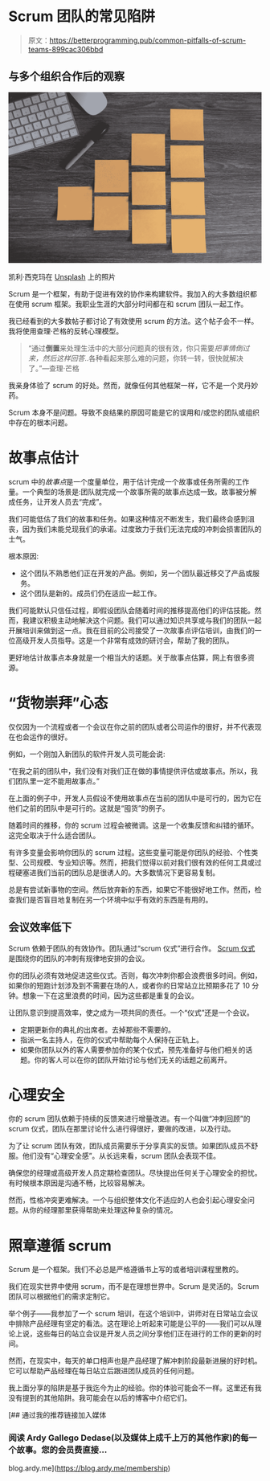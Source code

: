 # Scrum 团队的常见陷阱

> 原文：<https://betterprogramming.pub/common-pitfalls-of-scrum-teams-899cac306bbd>

## 与多个组织合作后的观察

![](img/de4177ba504f51c9c5625db94c118b0f.png)

凯利·西克玛在 [Unsplash](https://unsplash.com?utm_source=medium&utm_medium=referral) 上的照片

Scrum 是一个框架，有助于促进有效的协作来构建软件。我加入的大多数组织都在使用 scrum 框架。我职业生涯的大部分时间都在和 scrum 团队一起工作。

我已经看到的大多数帖子都讨论了有效使用 scrum 的方法。这个帖子会不一样。我将使用查理·芒格的反转心理模型。

> “通过**倒置**来处理生活中的大部分问题真的很有效，你只需要*把事情倒过来，然后这样回答*..各种看起来那么难的问题，你转一转，很快就解决了。”—查理·芒格

我亲身体验了 scrum 的好处。然而，就像任何其他框架一样，它不是一个灵丹妙药。

Scrum 本身不是问题。导致不良结果的原因可能是它的误用和/或您的团队或组织中存在的根本问题。

# 故事点估计

scrum 中的*故事点*是一个度量单位，用于估计完成一个故事或任务所需的工作量。一个典型的场景是:团队就完成一个故事所需的故事点达成一致。故事被分解成任务，让开发人员去“完成”。

我们可能低估了我们的故事和任务。如果这种情况不断发生，我们最终会感到沮丧，因为我们未能兑现我们的承诺。过度致力于我们无法完成的冲刺会损害团队的士气。

根本原因:

*   这个团队不熟悉他们正在开发的产品。例如，另一个团队最近移交了产品或服务。
*   这个团队是新的。成员们仍在适应一起工作。

我们可能默认只信任过程，即假设团队会随着时间的推移提高他们的评估技能。然而，我建议积极主动地解决这个问题。我们可以通过知识共享或与我们的团队一起开展培训来做到这一点。我在目前的公司接受了一次故事点评估培训，由我们的一位高级开发人员指导。这是一个非常有成效的研讨会，帮助了我的团队。

更好地估计故事点本身就是一个相当大的话题。关于故事点估算，网上有很多资源。

# “货物崇拜”心态

仅仅因为一个流程或者一个会议在你之前的团队或者公司运作的很好，并不代表现在也会运作的很好。

例如，一个刚加入新团队的软件开发人员可能会说:

“在我之前的团队中，我们没有对我们正在做的事情提供评估或故事点。所以，我们团队里一定不能用故事点。”

在上面的例子中，开发人员假设不使用故事点在当前的团队中是可行的，因为它在他们之前的团队中是可行的。这就是“囤货”的例子。

随着时间的推移，你的 scrum 过程会被微调。这是一个收集反馈和纠错的循环。这完全取决于什么适合团队。

有许多变量会影响你团队的 scrum 过程。这些变量可能是你团队的经验、个性类型、公司规模、专业知识等。然而，把我们觉得以前对我们很有效的任何工具或过程硬塞进我们当前的团队总是很诱人的。大多数情况下更容易复制。

总是有尝试新事物的空间。然后放弃新的东西，如果它不能很好地工作。然而，检查我们是否盲目地复制在另一个环境中似乎有效的东西是有用的。

## 会议效率低下

Scrum 依赖于团队的有效协作。团队通过“scrum 仪式”进行合作。 [Scrum 仪式](https://business.adobe.com/blog/basics/ceremonies)是围绕你的团队的冲刺有规律地安排的会议。

你的团队必须有效地促进这些仪式。否则，每次冲刺你都会浪费很多时间。例如，如果你的短跑计划涉及到不需要在场的人，或者你的日常站立比预期多花了 10 分钟。想象一下在这里浪费的时间，因为这些都是重复的会议。

让团队意识到提高效率，使之成为一项共同的责任。一个“仪式”还是一个会议。

*   定期更新你的典礼的出席者。去掉那些不需要的。
*   指派一名主持人，在你的仪式中帮助每个人保持在正轨上。
*   如果你团队以外的客人需要参加你的某个仪式，预先准备好与他们相关的话题。你的客人可以在你的团队开始讨论与他们无关的话题之前离开。

# 心理安全

你的 scrum 团队依赖于持续的反馈来进行增量改进。有一个叫做“冲刺回顾”的 scrum 仪式，团队在那里讨论什么进行得很好，要做的改进，以及行动。

为了让 scrum 团队有效，团队成员需要乐于分享真实的反馈。如果团队成员不舒服。他们没有“心理安全感”。从长远来看，scrum 团队会表现不佳。

确保您的经理或高级开发人员定期检查团队。尽快提出任何关于心理安全的担忧。有时候根本原因是沟通不畅，比较容易解决。

然而，性格冲突更难解决。一个与组织整体文化不适应的人也会引起心理安全问题。从你的经理那里获得帮助来处理这种复杂的情况。

# 照章遵循 scrum

Scrum 是一个框架。我们不必总是严格遵循书上写的或者培训课程里教的。

我们在现实世界中使用 scrum，而不是在理想世界中。Scrum 是灵活的。Scrum 团队可以根据他们的需求定制它。

举个例子——我参加了一个 scrum 培训，在这个培训中，讲师对在日常站立会议中排除产品经理有坚定的看法。这在理论上听起来可能是公平的——我们可以从理论上说，这些每日的站立会议是开发人员之间分享他们正在进行的工作的更新的时间。

然而，在现实中，每天的单口相声也是产品经理了解冲刺阶段最新进展的好时机。它可以帮助产品经理在每日站立后跟进团队成员的任何问题。

我上面分享的陷阱是基于我迄今为止的经验。你的体验可能会不一样。这里还有我没有提到的其他陷阱。我可能会在以后的博客中介绍它们。

[](https://blog.ardy.me/membership) [## 通过我的推荐链接加入媒体

### 阅读 Ardy Gallego Dedase(以及媒体上成千上万的其他作家)的每一个故事。您的会员费直接…

blog.ardy.me](https://blog.ardy.me/membership)